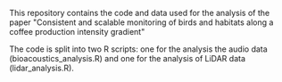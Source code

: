 This repository contains the code and data used for the analysis of the paper "Consistent and scalable monitoring of birds and habitats along a coffee production intensity gradient"

The code is split into two R scripts: one for the analysis the audio data (bioacoustics_analysis.R) and one for the analysis of LiDAR data (lidar_analysis.R).

